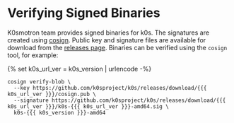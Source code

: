 <!--
SPDX-FileCopyrightText: 2023 k0s authors
SPDX-License-Identifier: CC-BY-SA-4.0
-->

# Verifying Signed Binaries

K0smotron team provides signed binaries for k0s. The signatures are created using [cosign](https://docs.sigstore.dev/signing/quickstart/).
Public key and signature files are available for download from the [releases page](https://github.com/k0sproject/k0s/releases/latest).
Binaries can be verified using the `cosign` tool, for example:

{% set k0s_url_ver = k0s_version | urlencode -%}

```shell
cosign verify-blob \
  --key https://github.com/k0sproject/k0s/releases/download/{{{ k0s_url_ver }}}/cosign.pub \
  --signature https://github.com/k0sproject/k0s/releases/download/{{{ k0s_url_ver }}}/k0s-{{{ k0s_url_ver }}}-amd64.sig \
  k0s-{{{ k0s_version }}}-amd64
```

